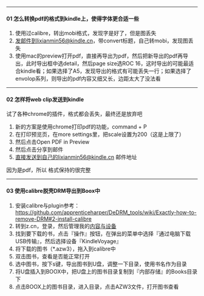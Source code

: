 



----

#### 01 怎么转换pdf的格式到kindle上，使得字体更合适一些

1. 使用过calibre，转出mobi格式，发现字是好了，但是图丢失
2. 发邮件到lixianmin56@kindle.cn，带convert标题，自己转mobi，发现图丢失
3. 使用mac的preview打开pdf，直接再导出为pdf，然后把新导出的pdf再导出，此时导出框中选detail，然后page size选ROC 16，这时导出的可能最适合kindle看；如果选择了A5，发现导出的格式有可能丢失一行；如果选择了envolop系列，则导出的pdf内容又细又长，边距太大了没法看



---
#### 02 怎样将web clip发送到kindle

试了各种chrome的插件，格式都会丢失，最终还是放弃吧

1. 新的方案是使用chrome打印pdf的功能，command + P
1. 在打印预览页，在more settings里，把scale设置为200（这是上限了）
2. 然后点击Open PDF in Preview
3. 然后点击分享到邮件
4. 直接发送到自己的lixianmin56@kindle.cn 邮件地址

因为是pdf，所以  格式保持的很完整



----

#### 03 使用calibre脱壳DRM导出到Boox中

1. 安装calibre与plugin参考： https://github.com/apprenticeharper/DeDRM_tools/wiki/Exactly-how-to-remove-DRM#2-install-calibre
2. 转到z.cn，登录，然后管理我的[内容与设备](https://www.amazon.cn/hz/mycd/myx?ref_=ya_d_l_manage_kindle#/home/content/booksAll/dateDsc/)
3. 找到要下载的书，点击『操作』按钮，在弹出的菜单中选择『通过电脑下载USB传输』，然后选择设备『KindleVoyage』
4. 将下载的图书（*.azw3），拖入到calibre中
5. 双击图书，查看是否能正常打开
6. 选中图书，按下s键，导出图书到U盘，调整一下目录，使用书名作为目录
7. 将U盘插入到BOOX中，把U盘上的图书目录复制到『内部存储』的Books目录下
8. 点击BOOX上的图书目录，进入目录，点击AZW3文件，打开图书查看